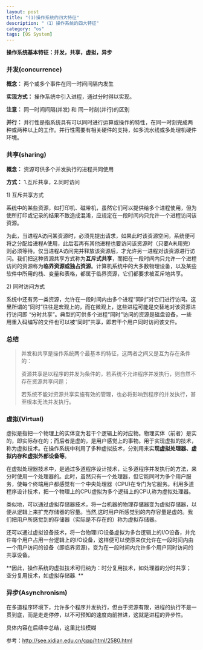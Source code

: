 ```yaml
---
layout: post
title: "(1)操作系统的四大特征"
description: "（1）操作系统的四大特征"
category: "os"
tags: [OS System]
---
```

<p><strong>操作系统基本特征：并发，共享，虚拟，异步</strong></p>

<h3>并发(concurrence)</h3>

<p><strong>概念：</strong> 两个或多个事件在同一时间间隔内发生</p>

<p><strong>实现方式：</strong> 操作系统中引入进程，通过分时得以实现。</p>

<p><strong>注意：</strong> 同一时间间隔(并发) 和 同一时刻(并行)的区别</p>

<p><strong>并行：</strong> 并行性是指系统具有可以同时进行运算或操作的特性，在同一时刻完成两种或两种以上的工作。并行性需要有相关硬件的支持，如多流水线或多处理机硬件环境。</p>

<!--more-->

<h3>共享(sharing)</h3>

<p><strong>概念：</strong> 资源可供多个并发执行的进程共同使用</p>

<p><strong>方式：</strong> 1.互斥共享，2.同时访问</p>

<p>1) 互斥共享方式</p>

<p>系统中的某些资源，如打印机、磁带机，虽然它们可以提供给多个进程使用，但为使所打印或记录的结果不致造成混淆，应规定在一段时间内只允许一个进程访问该资源。</p>

<p>为此，当进程A访问某资源时，必须先提出请求，如果此时该资源空闲，系统便可将之分配给进程A使用，此后若再有其他进程也要访问该资源时（只要A未用完）则必须等待。仅当进程A访问完并释放该资源后，才允许另一进程对该资源进行访问。我们把这种资源共享方式称为<strong>互斥式共享</strong>，而把在一段时间内只允许一个进程访问的资源称为<strong>临界资源或独占资源</strong>。计算机系统中的大多数物理设备，以及某些软件中所用的栈、变量和表格，都属于临界资源，它们都要求被互斥地共享。</p>

<p>2) 同时访问方式</p>

<p>系统中还有另一类资源，允许在一段时间内由多个进程“同时”对它们进行访问。这里所谓的“同时”往往是宏观上的，而在微观上，这些进程可能是交替地对该资源进行访问即 “分时共享”。典型的可供多个进程“同时”访问的资源是磁盘设备，一些用重入码编写的文件也可以被“同时”共享，即若干个用户同时访问该文件。</p>

<h3>总结</h3>

<blockquote>
  <p>并发和共享是操作系统两个最基本的特征，这两者之间又是互为存在条件的：</p>
  
  <p>资源共享是以程序的并发为条件的，若系统不允许程序并发执行，则自然不存在资源共享问题；</p>
  
  <p>若系统不能对资源共享实施有效的管理，也必将影响到程序的并发执行，甚至根本无法并发执行。</p>
</blockquote>

<h3>虚拟(Virtual)</h3>

<p>虚拟是指把一个物理上的实体变为若干个逻辑上的对应物。物理实体（前者）是实的，即实际存在的；而后者是虚的，是用户感觉上的事物。用于实现虚拟的技术，称为虚拟技术。在操作系统中利用了多种虚拟技术，分别用来实<strong>现虚拟处理器、虚拟内存和虚拟外部设备等</strong>。</p>

<p>在虚拟处理器技术中，是通过多道程序设计技术，让多道程序并发执行的方法，来分时使用一个处理器的。此时，虽然只有一个处理器，但它能同时为多个用户服务，使每个终端用户都感觉有一个中央处理器（CPU)在专门为它服务。利用多道程序设计技术，把一个物理上的CPU虚拟为多个逻辑上的CPU,称为虚拟处理器。</p>

<p>类似地，可以通过虚拟存储器技术，将一台机器的物理存储器变为虚拟存储器，以便从逻辑上来扩充存储器的容量。当然,这时用户所感觉到的内存容量是虚的。我们把用户所感觉到的存储器（实际是不存在的）称为虚拟存储器。</p>

<p>还可以通过虚拟设备技术，将一台物理I/O设备虚拟为多台逻辑上的I/O设备，并允许每个用户占用一台逻辑上的I/O设备，这样便可以使原来仅允许在一段时间内由一个用户访问的设备（即临界资源)，变为在一段时间内允许多个用户同时访问的共享设备。</p>

<p>**因此，操作系统的虚拟技术可归纳为：时分复用技术，如处理器的分时共享；空分复用技术，如虚拟存储器.
**</p>

<h3>异步(Asynchronism)</h3>

<p>在多道程序环境下，允许多个程序并发执行，但由于资源有限，进程的执行不是一贯到底，而是走走停停，以不可预知的速度向前推进，这就是进程的异步性。</p>

<p>具体内容在后续中总结，这里比较模糊</p>

<p>参考：<a href="http://see.xidian.edu.cn/cpp/html/2580.html">http://see.xidian.edu.cn/cpp/html/2580.html</a></p>
